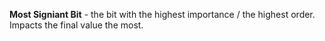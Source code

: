 **Most Signiant Bit** - the bit with the highest importance / the highest order. Impacts the final value the most.